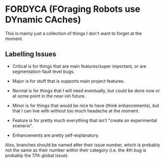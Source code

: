 # FORDYCA (FOraging Robots use DYnamic CAches)

This is mainly just a collection of things I don't want to forget at the moment.

## Labelling Issues

- Critical is for things that are main features/super important, or are
  segmentation-fault level bugs.

- Major is for stuff that is supports main project features.

- Normal is for things that I will need eventually, but could be done now or at
  some point in the near-ish future.

- Minor is for things that would be nice to have (think enhancements), but that
  I can live with without too much headache at the moment.

- Feature is for pretty much everything that isn't "create an experimental
  scenario".

- Enhancements are pretty self-explanatory.

Also, branches should be named after their issue number, which is probably not the
same as their number within their category (i.e. the 4th bug is probably the
17th global issue).
